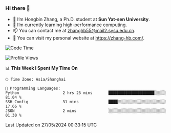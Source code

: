 ### Hi there 👋

- 🔭 I’m Hongbin Zhang, a Ph.D. student at **Sun Yat-sen University**.
- 🌱 I’m currently learning high-performance computing.
- 📫 You can contact me at zhanghb55@mail2.sysu.edu.cn.
- 👀 You can visit my personal website at https://zhang-hb.com/.

<!--START_SECTION:waka-->
![Code Time](http://img.shields.io/badge/Code%20Time-319%20hrs%2040%20mins-blue)

![Profile Views](http://img.shields.io/badge/Profile%20Views-0-blue)

📊 **This Week I Spent My Time On** 

```text
🕑︎ Time Zone: Asia/Shanghai

💬 Programming Languages: 
Python                   2 hrs 25 mins       ████████████████████░░░░░   81.04 % 
SSH Config               31 mins             ████░░░░░░░░░░░░░░░░░░░░░   17.66 % 
JSON                     2 mins              ░░░░░░░░░░░░░░░░░░░░░░░░░   01.30 % 
```


 Last Updated on 27/05/2024 00:33:15 UTC
<!--END_SECTION:waka-->
